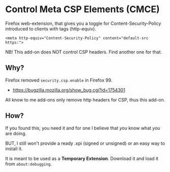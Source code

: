 Control Meta CSP Elements (CMCE)
================================

Firefox web-extension, that gives you a toggle for Content-Security-Policy
introduced to clients with <meta> tags (http-equiv).

    <meta http-equiv="Content-Security-Policy" content="default-src https:">

NB! This add-on does NOT control CSP headers. Find another one for that.

Why?
----

Firefox removed `security.csp.enable` in Firefox 99.
 - https://bugzilla.mozilla.org/show_bug.cgi?id=1754301

All know to me add-ons only remove http headers for CSP, thus this add-on.


How?
----

If you found this, you need it and for one I believe that _you_ know what _you_ are doing.

BUT, I still won't provide a ready .xpi (signed or unsigned) or an easy way to install it.

It is meant to be used as a **Temporary Extension**. Download it and load it from `about:debugging`.
